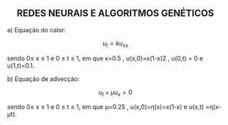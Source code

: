 <h2 align="center"> REDES NEURAIS E ALGORITMOS GENÉTICOS </h2>
<p align="justify"> a) Equação do calor:
  
$$ u_t = ku_{xx} $$

sendo 0≤ x ≤ 1 e 0 ≤ t ≤ 1, em que κ=0.5 , u(x,0)=x(1-x)2 , u(0,t) = 0 e u(1,t)=0.1.

b) Equação de advecção:

$$ u_t+\mu u_x=0 $$

sendo 0≤ x ≤ 1 e 0 ≤ t ≤ 1, em que μ=0.25 , u(x,0)=η(x)=x(1-x) e u(x,t) =η(x-μt).
</p>
